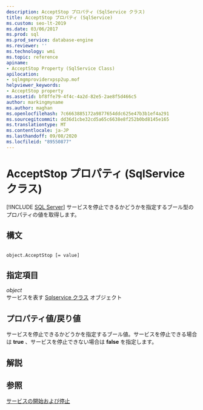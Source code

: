 ```yaml
---
description: AcceptStop プロパティ (SqlService クラス)
title: AcceptStop プロパティ (SqlService)
ms.custom: seo-lt-2019
ms.date: 03/06/2017
ms.prod: sql
ms.prod_service: database-engine
ms.reviewer: ''
ms.technology: wmi
ms.topic: reference
apiname:
- AcceptStop Property (SqlService Class)
apilocation:
- sqlmgmproviderxpsp2up.mof
helpviewer_keywords:
- AcceptStop property
ms.assetid: bf8ffe79-4f4c-4a2d-82e5-2ae8f5d466c5
author: markingmyname
ms.author: maghan
ms.openlocfilehash: 7c6663885172a9877654ddc625e47b3b1ef4a291
ms.sourcegitcommit: dd36d1cbe32cd5a65c6638e8f252b0bd8145e165
ms.translationtype: MT
ms.contentlocale: ja-JP
ms.lasthandoff: 09/08/2020
ms.locfileid: "89550877"
---
```

# <a name="acceptstop-property-sqlservice-class"></a>AcceptStop プロパティ (SqlService クラス)
[!INCLUDE [SQL Server](../../../includes/applies-to-version/sqlserver.md)]
  サービスを停止できるかどうかを指定するブール型のプロパティの値を取得します。  
  
## <a name="syntax"></a>構文  
  
```  
  
object.AcceptStop [= value]  
```  
  
## <a name="parts"></a>指定項目  
 *object*  
 サービスを表す [Sqlservice クラス](../../../relational-databases/wmi-provider-configuration-classes/sqlservice-class/sqlservice-class.md) オブジェクト  
  
## <a name="property-valuereturn-value"></a>プロパティ値/戻り値  
 サービスを停止できるかどうかを指定するブール値。サービスを停止できる場合は **true** 、サービスを停止できない場合は **false** を指定します。  
  
## <a name="remarks"></a>解説  
  
## <a name="see-also"></a>参照  
 [サービスの開始および停止](https://technet.microsoft.com/library/ms174886\(v=sql.105\).aspx)  
  
  
